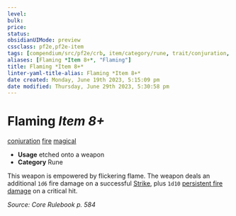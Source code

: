 ```yaml
---
level:
bulk:
price:
status:
obsidianUIMode: preview
cssclass: pf2e,pf2e-item
tags: [compendium/src/pf2e/crb, item/category/rune, trait/conjuration, trait/fire, trait/magical]
aliases: [Flaming *Item 8+*, "Flaming"]
title: Flaming *Item 8+*
linter-yaml-title-alias: Flaming *Item 8+*
date created: Monday, June 19th 2023, 5:15:09 pm
date modified: Thursday, June 29th 2023, 5:30:58 pm
---
```


# Flaming *Item 8+*

[conjuration](rules/traits/conjuration.md) [fire](rules/traits/fire.md) [magical](rules/traits/magical.md)  

- **Usage** etched onto a weapon
- **Category** Rune

This weapon is empowered by flickering flame. The weapon deals an additional `1d6` fire damage on a successful [Strike](rules/actions/strike.md), plus `1d10` [persistent fire damage](rules/conditions.md#Persistent%20Damage) on a critical hit.

*Source: Core Rulebook p. 584*

